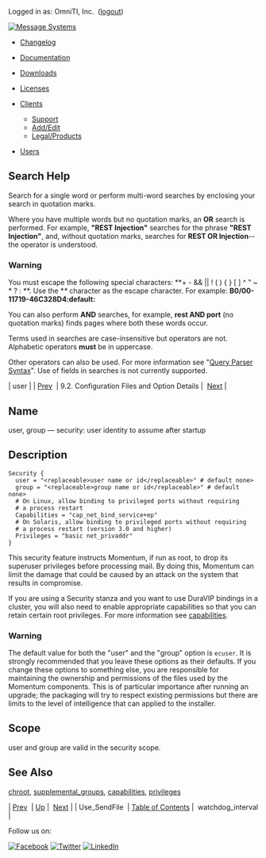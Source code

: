 Logged in as: OmniTI, Inc.  ([logout](https://support.messagesystems.com/logout.php))

[![Message Systems](https://support.messagesystems.com/images/ms-white205.png)](https://support.messagesystems.com/start.php) 

*   [Changelog](https://support.messagesystems.com/start.php?show=changelog)
*   [Documentation](https://support.messagesystems.com/docs/)
*   [Downloads](https://support.messagesystems.com/start.php)

*   [Licenses](https://support.messagesystems.com/license_summary.php)
*   <a href="">Clients</a>
    *   [Support](https://support.messagesystems.com/cs.php)
    *   [Add/Edit](https://support.messagesystems.com/edit_client.php)
    *   [Legal/Products](https://support.messagesystems.com/edit_products.php)
*   [Users](https://support.messagesystems.com/edit_customer.php)

## Search Help

Search for a single word or perform multi-word searches by enclosing your search in quotation marks.

Where you have multiple words but no quotation marks, an **OR** search is performed. For example, **"REST Injection"** searches for the phrase **"REST Injection"**, and, without quotation marks, searches for **REST OR Injection**--the operator is understood.

### Warning

You must escape the following special characters: **+ - && || ! ( ) { } [ ] ^ " ~ * ? : \**. Use the **\** character as the escape character. For example: **B0/00-11719-46C328D4\:default\:**

You can also perform **AND** searches, for example, **rest AND port** (no quotation marks) finds pages where both these words occur.

Terms used in searches are case-insensitive but operators are not. Alphabetic operators **must** be in uppercase.

Other operators can also be used. For more information see "[Query Parser Syntax](https://lucene.apache.org/core/old_versioned_docs/versions/3_0_0/queryparsersyntax.html)". Use of fields in searches is not currently supported.

| user |
| [Prev](conf.ref.use_sendfile.php)  | 9.2. Configuration Files and Option Details |  [Next](conf.ref.watchdog_interval.php) |

<a name="conf.ref.user"></a>
## Name

user, group — security: user identity to assume after startup

<a name="idp12426464"></a>
## Description

```
Security {
  user = "<replaceable>user name or id</replaceable>" # default none>
  group = "<replaceable>group name or id</replaceable>" # default none>
  # On Linux, allow binding to privileged ports without requiring
  # a process restart
  Capabilities = "cap_net_bind_service+ep"
  # On Solaris, allow binding to privileged ports without requiring
  # a process restart (version 3.0 and higher)
  Privileges = "basic net_privaddr"
}
```

This security feature instructs Momentum, if run as root, to drop its superuser privileges before processing mail. By doing this, Momentum can limit the damage that could be caused by an attack on the system that results in compromise.

If you are using a Security stanza and you want to use DuraVIP bindings in a cluster, you will also need to enable appropriate capabilities so that you can retain certain root privileges. For more information see [capabilities](conf.ref.capabilities.php "capabilities").

### Warning

The default value for both the "user" and the "group" option is `ecuser`. It is strongly recommended that you leave these options as their defaults. If you change these options to something else, you are responsible for maintaining the ownership and permissions of the files used by the Momentum components. This is of particular importance after running an upgrade; the packaging will try to respect existing permissions but there are limits to the level of intelligence that can applied to the installer.

<a name="idp12433040"></a>
## Scope

user and group are valid in the security scope.

<a name="idp12434688"></a>
## See Also

[chroot](conf.ref.chroot.php "chroot"), [supplemental_groups](conf.ref.supplemental_groups.php "supplemental_groups"), [capabilities](conf.ref.capabilities.php "capabilities"), [privileges](conf.ref.privileges.php "privileges")

| [Prev](conf.ref.use_sendfile.php)  | [Up](conf.ref.files.php) |  [Next](conf.ref.watchdog_interval.php) |
| Use_SendFile  | [Table of Contents](index.php) |  watchdog_interval |

Follow us on:

[![Facebook](https://support.messagesystems.com/images/icon-facebook.png)](http://www.facebook.com/messagesystems) [![Twitter](https://support.messagesystems.com/images/icon-twitter.png)](http://twitter.com/#!/MessageSystems) [![LinkedIn](https://support.messagesystems.com/images/icon-linkedin.png)](http://www.linkedin.com/company/message-systems)